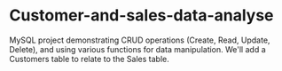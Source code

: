 # Customer-and-sales-data-analyse
 MySQL project demonstrating CRUD operations (Create, Read, Update, Delete), and using various functions for data manipulation. We'll add a Customers table to relate to the Sales table.

